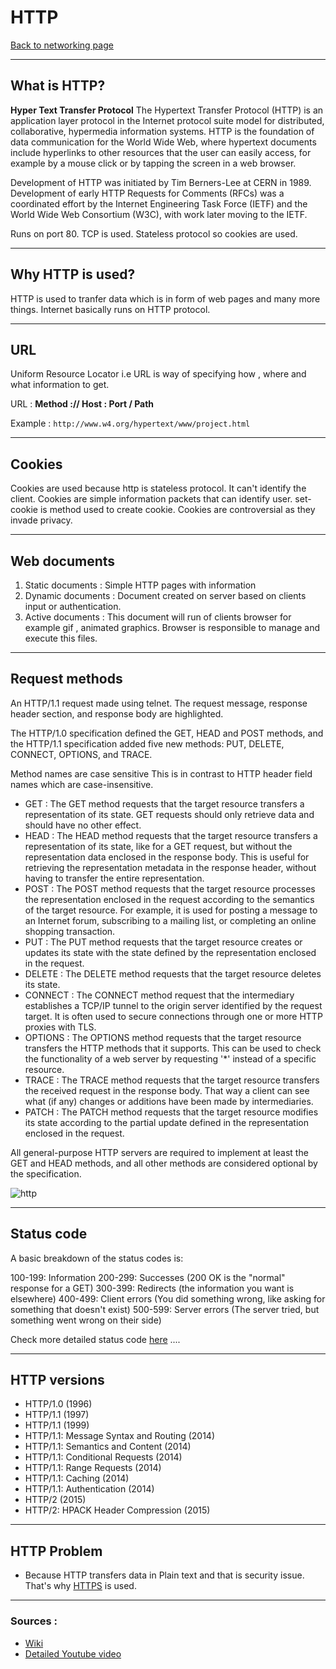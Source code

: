 # HTTP
[Back to networking page](../index.md)

---

## What is HTTP?
**Hyper Text Transfer Protocol**
The Hypertext Transfer Protocol (HTTP) is an application layer protocol in the Internet protocol suite model for distributed, collaborative, hypermedia information systems. HTTP is the foundation of data communication for the World Wide Web, where hypertext documents include hyperlinks to other resources that the user can easily access, for example by a mouse click or by tapping the screen in a web browser.

Development of HTTP was initiated by Tim Berners-Lee at CERN in 1989. Development of early HTTP Requests for Comments (RFCs) was a coordinated effort by the Internet Engineering Task Force (IETF) and the World Wide Web Consortium (W3C), with work later moving to the IETF.

Runs on port 80. TCP is used.
Stateless protocol so cookies are used.

---

## Why HTTP is used?
HTTP is used to tranfer data which is in form of web pages and many more things.
Internet basically runs on HTTP protocol.

---

## URL 
Uniform Resource Locator i.e URL is way of specifying how , where and what information to get.

URL : **Method :// Host : Port / Path**

Example : ```http://www.w4.org/hypertext/www/project.html```

---

## Cookies
Cookies are used because http is stateless protocol. It can't identify the client. Cookies are simple information packets that can identify user. set-cookie is method used to create cookie. Cookies are controversial as they invade privacy.

---

## Web documents 
1. Static documents : Simple HTTP pages with information
2. Dynamic documents : Document created on server based on clients input or authentication. 
3. Active documents : This document will run of clients browser for example gif , animated graphics. Browser is responsible to manage and execute this files.

---

## Request methods

An HTTP/1.1 request made using telnet. The request message, response header section, and response body are highlighted.

The HTTP/1.0 specification defined the GET, HEAD and POST methods, and the HTTP/1.1 specification added five new methods: PUT, DELETE, CONNECT, OPTIONS, and TRACE. 

Method names are case sensitive This is in contrast to HTTP header field names which are case-insensitive.

- GET : The GET method requests that the target resource transfers a representation of its state. GET requests should only retrieve data and should have no other effect. 
- HEAD : The HEAD method requests that the target resource transfers a representation of its state, like for a GET request, but without the representation data enclosed in the response body. This is useful for retrieving the representation metadata in the response header, without having to transfer the entire representation.
- POST : The POST method requests that the target resource processes the representation enclosed in the request according to the semantics of the target resource. For example, it is used for posting a message to an Internet forum, subscribing to a mailing list, or completing an online shopping transaction.
- PUT : The PUT method requests that the target resource creates or updates its state with the state defined by the representation enclosed in the request.
- DELETE : 	The DELETE method requests that the target resource deletes its state.
- CONNECT : The CONNECT method request that the intermediary establishes a TCP/IP tunnel to the origin server identified by the request target. It is often used to secure connections through one or more HTTP proxies with TLS.
- OPTIONS : The OPTIONS method requests that the target resource transfers the HTTP methods that it supports. This can be used to check the functionality of a web server by requesting '\*' instead of a specific resource.
- TRACE : The TRACE method requests that the target resource transfers the received request in the response body. That way a client can see what (if any) changes or additions have been made by intermediaries.
- PATCH : 	The PATCH method requests that the target resource modifies its state according to the partial update defined in the representation enclosed in the request.
	
All general-purpose HTTP servers are required to implement at least the GET and HEAD methods, and all other methods are considered optional by the specification.

![http](https://media.geeksforgeeks.org/wp-content/uploads/20191025104128/1041.png)

---

## Status code
A basic breakdown of the status codes is:

100-199: Information
200-299: Successes (200 OK is the "normal" response for a GET)
300-399: Redirects (the information you want is elsewhere)
400-499: Client errors (You did something wrong, like asking for something that doesn't exist)
500-599: Server errors (The server tried, but something went wrong on their side)

Check more detailed status code [here](https://developer.mozilla.org/en-US/docs/Web/HTTP/Status) ....

---

## HTTP versions
- HTTP/1.0 (1996)  
- HTTP/1.1 (1997)  
- HTTP/1.1 (1999)  
- HTTP/1.1: Message Syntax and Routing (2014)  
- HTTP/1.1: Semantics and Content (2014)  
- HTTP/1.1: Conditional Requests (2014)  
- HTTP/1.1: Range Requests (2014)  
- HTTP/1.1: Caching (2014)  
- HTTP/1.1: Authentication (2014)  
- HTTP/2 (2015)  
- HTTP/2: HPACK Header Compression (2015)

---

## HTTP Problem
- Because HTTP transfers data in Plain text and that is security issue. That's why [HTTPS](HTTPS.md) is used.

---

### Sources :
- [Wiki](https://en.wikipedia.org/wiki/Hypertext_Transfer_Protocol)
- [Detailed Youtube video](https://youtu.be/0OrmKCB0UrQ)